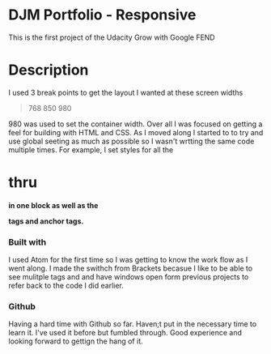 # DJM Portfolio - Responsive 

This is the first project of the Udacity Grow with Google FEND

# Description 

I used 3 break points to get the layout I wanted at these screen widths

> 768
> 850
> 980

980 was used to set the container width. Over all I was focused on getting a feel for building with HTML and CSS. As I moved along I started to to try and use global seeting as much as possible so I wasn't wrtting the same code multiple times. For example, I set styles for all the <h1> thru <h4> in one block as well as the <p> tags and anchor tags.

### Built with

I used Atom for the first time so I was getting to know the work flow as I went along. I made the swithch from Brackets becasue I like to be able to see mulitple tags and and have windows open form previous projects to refer back to the code I did earlier. 

### Github

Having a hard time with Github so far. Haven;t put in the necessary time to learn it. I've used it before but fumbled through. Good experience and looking forward to gettign the hang of it.


